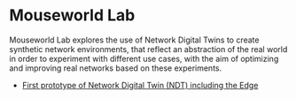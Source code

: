 # Mouseworld Lab 

Mouseworld Lab explores the use of Network Digital Twins to create synthetic network environments, that reflect an abstraction of the real world in order to experiment with different use cases, with the aim of optimizing and improving real networks based on these experiments.

- [First prototype of Network Digital Twin (NDT) including the Edge](https://github.com/Mouseworld-Lab/NDT-Prototype.git)
